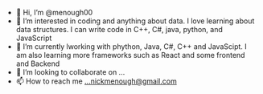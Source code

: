 - 👋 Hi, I’m @menough00
- 👀 I’m interested in coding and anything about data. I love learning about data structures. I can write code in C++, C#, java, python, and JavaScript 
- 🌱 I’m currently lworking with phython, Java, C#, C++ and JavaScipt. I am also learning more frameworks such as React and some frontend and Backend
- 💞️ I’m looking to collaborate on ...
- 📫 How to reach me ...nickmenough@gmail.com 

<!---
menough00/menough00 is a ✨ special ✨ repository because its `README.md` (this file) appears on your GitHub profile.
You can click the Preview link to take a look at your changes.
--->
